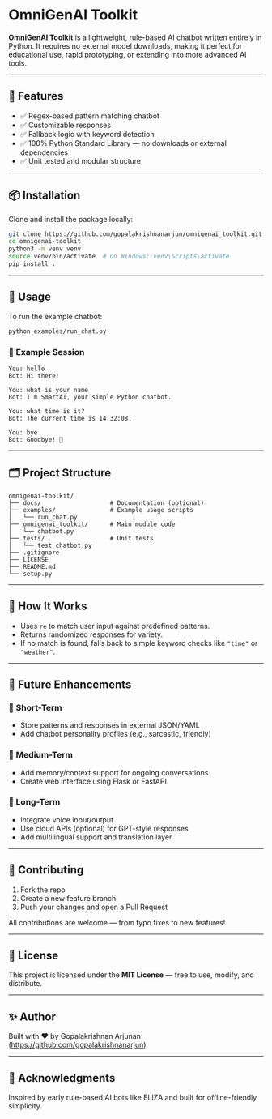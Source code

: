 # OmniGenAI Toolkit

**OmniGenAI Toolkit** is a lightweight, rule-based AI chatbot written entirely in Python. It requires no external model downloads, making it perfect for educational use, rapid prototyping, or extending into more advanced AI tools.

---

## 🔧 Features

- ✅ Regex-based pattern matching chatbot
- ✅ Customizable responses
- ✅ Fallback logic with keyword detection
- ✅ 100% Python Standard Library — no downloads or external dependencies
- ✅ Unit tested and modular structure

---

## 📦 Installation

Clone and install the package locally:

```bash
git clone https://github.com/gopalakrishnanarjun/omnigenai_toolkit.git
cd omnigenai-toolkit
python3 -m venv venv
source venv/bin/activate  # On Windows: venv\Scripts\activate
pip install .
```

---

## 🚀 Usage

To run the example chatbot:

```bash
python examples/run_chat.py
```

### 💬 Example Session

```
You: hello
Bot: Hi there!

You: what is your name
Bot: I'm SmartAI, your simple Python chatbot.

You: what time is it?
Bot: The current time is 14:32:08.

You: bye
Bot: Goodbye! 👋
```

---

## 🗂 Project Structure

```
omnigenai-toolkit/
├── docs/                   # Documentation (optional)
├── examples/               # Example usage scripts
│   └── run_chat.py
├── omnigenai_toolkit/      # Main module code
│   └── chatbot.py
├── tests/                  # Unit tests
│   └── test_chatbot.py
├── .gitignore
├── LICENSE
├── README.md
└── setup.py
```

---

## 🧠 How It Works

- Uses `re` to match user input against predefined patterns.
- Returns randomized responses for variety.
- If no match is found, falls back to simple keyword checks like `"time"` or `"weather"`.

---

## 🌱 Future Enhancements

### 🔹 Short-Term
- Store patterns and responses in external JSON/YAML
- Add chatbot personality profiles (e.g., sarcastic, friendly)

### 🔹 Medium-Term
- Add memory/context support for ongoing conversations
- Create web interface using Flask or FastAPI

### 🔹 Long-Term
- Integrate voice input/output
- Use cloud APIs (optional) for GPT-style responses
- Add multilingual support and translation layer

---

## 🤝 Contributing

1. Fork the repo
2. Create a new feature branch
3. Push your changes and open a Pull Request

All contributions are welcome — from typo fixes to new features!

---

## 📄 License

This project is licensed under the **MIT License** — free to use, modify, and distribute.

---

## ✨ Author

Built with ❤️ by Gopalakrishnan Arjunan (https://github.com/gopalakrishnanarjun)

---

## 🙌 Acknowledgments

Inspired by early rule-based AI bots like ELIZA and built for offline-friendly simplicity.
